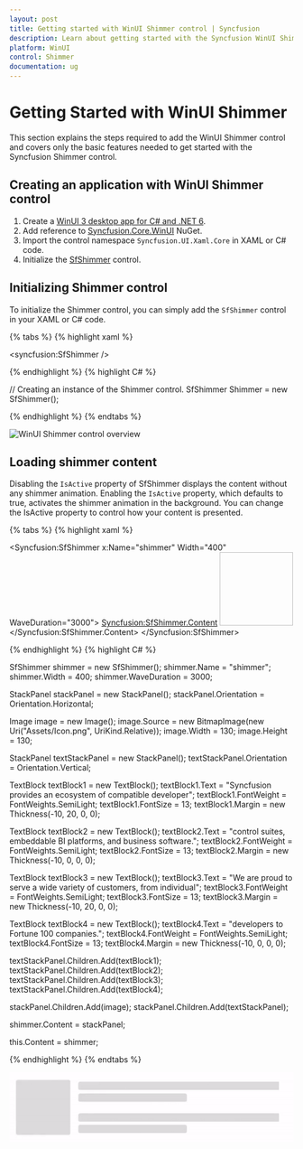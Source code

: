 ```yaml
---
layout: post
title: Getting started with WinUI Shimmer control | Syncfusion
description: Learn about getting started with the Syncfusion WinUI Shimmer(SfShimmer) control and its basic features here.
platform: WinUI
control: Shimmer
documentation: ug
---
```


# Getting Started with WinUI Shimmer

This section explains the steps required to add the WinUI Shimmer control and covers only the basic features needed to get started with the Syncfusion Shimmer control.

## Creating an application with WinUI Shimmer control

1. Create a [WinUI 3 desktop app for C# and .NET 6](https://docs.microsoft.com/en-us/windows/apps/winui/winui3/get-started-winui3-for-desktop).
2. Add reference to [Syncfusion.Core.WinUI](https://www.nuget.org/packages/Syncfusion.Core.WinUI) NuGet. 
3. Import the control namespace `Syncfusion.UI.Xaml.Core` in XAML or C# code.
4. Initialize the [SfShimmer](https://help.syncfusion.com/cr/winui/Syncfusion.UI.Xaml.Core.SfShimmer.html) control.

## Initializing Shimmer control 

To initialize the Shimmer control, you can simply add the `SfShimmer` control in your XAML or C# code.

{% tabs %}
{% highlight xaml %}

<Window
    x:Class="GettingStarted.MainWindow"
    xmlns="http://schemas.microsoft.com/winfx/2006/xaml/presentation"
    xmlns:x="http://schemas.microsoft.com/winfx/2006/xaml"
    xmlns:local="using:GettingStarted"
    xmlns:d="http://schemas.microsoft.com/expression/blend/2008"
    xmlns:mc="http://schemas.openxmlformats.org/markup-compatibility/2006" 
    xmlns:syncfusion="using:Syncfusion.UI.Xaml.Core"
    mc:Ignorable="d">
    <Grid>
        <syncfusion:SfShimmer />
    </Grid>
</Window>

{% endhighlight %} 
{% highlight C# %}

// Creating an instance of the Shimmer control.
SfShimmer Shimmer = new SfShimmer();
           
{% endhighlight %}
{% endtabs %}

![WinUI Shimmer control overview](Shimmer_Images/winui_shimmer_getting_started.gif)

## Loading shimmer content

Disabling the `IsActive` property of SfShimmer displays the content without any shimmer animation. Enabling the `IsActive` property, which defaults to true, activates the shimmer animation in the background. You can change the IsActive property to control how your content is presented.

{% tabs %}
{% highlight xaml %}

<Syncfusion:SfShimmer x:Name="shimmer" Width="400" WaveDuration="3000">
    <Syncfusion:SfShimmer.Content>
        <StackPanel Orientation="Horizontal">
            <Image Source="Assets/Icon.png" Width="130" Height="130"/>
            <StackPanel Orientation="Vertical">
                <TextBlock Text="Syncfusion provides an ecosystem of compatible developer" FontWeight="SemiLight" FontSize="13"  Margin="-10,20,0,0"/>
                <TextBlock Text="control suites, embeddable BI platforms, and business software." FontWeight="SemiLight" FontSize="13" Margin="-10,0,0,0" />
                <TextBlock Text="We are proud to serve a wide variety of customers, from individual" FontWeight="SemiLight" FontSize="13" Margin="-10,20,0,0" />
                <TextBlock Text="developers to Fortune 100 companies." FontWeight="SemiLight" FontSize="13" Margin="-10,0,0,0" />
            </StackPanel>
        </StackPanel>
    </Syncfusion:SfShimmer.Content>
</Syncfusion:SfShimmer>

{% endhighlight %} 
{% highlight C# %}

SfShimmer shimmer = new SfShimmer();
shimmer.Name = "shimmer";
shimmer.Width = 400;
shimmer.WaveDuration = 3000;

StackPanel stackPanel = new StackPanel();
stackPanel.Orientation = Orientation.Horizontal;

Image image = new Image();
image.Source = new BitmapImage(new Uri("Assets/Icon.png", UriKind.Relative));
image.Width = 130;
image.Height = 130;

StackPanel textStackPanel = new StackPanel();
textStackPanel.Orientation = Orientation.Vertical;

TextBlock textBlock1 = new TextBlock();
textBlock1.Text = "Syncfusion provides an ecosystem of compatible developer";
textBlock1.FontWeight = FontWeights.SemiLight;
textBlock1.FontSize = 13;
textBlock1.Margin = new Thickness(-10, 20, 0, 0);

TextBlock textBlock2 = new TextBlock();
textBlock2.Text = "control suites, embeddable BI platforms, and business software.";
textBlock2.FontWeight = FontWeights.SemiLight;
textBlock2.FontSize = 13;
textBlock2.Margin = new Thickness(-10, 0, 0, 0);

TextBlock textBlock3 = new TextBlock();
textBlock3.Text = "We are proud to serve a wide variety of customers, from individual";
textBlock3.FontWeight = FontWeights.SemiLight;
textBlock3.FontSize = 13;
textBlock3.Margin = new Thickness(-10, 20, 0, 0);

TextBlock textBlock4 = new TextBlock();
textBlock4.Text = "developers to Fortune 100 companies.";
textBlock4.FontWeight = FontWeights.SemiLight;
textBlock4.FontSize = 13;
textBlock4.Margin = new Thickness(-10, 0, 0, 0);

textStackPanel.Children.Add(textBlock1);
textStackPanel.Children.Add(textBlock2);
textStackPanel.Children.Add(textBlock3);
textStackPanel.Children.Add(textBlock4);

stackPanel.Children.Add(image);
stackPanel.Children.Add(textStackPanel);

shimmer.Content = stackPanel;

this.Content = shimmer;

{% endhighlight %}
{% endtabs %}

![WinUI Shimmer control Content](Shimmer_Images/winui_shimmer_content.gif)